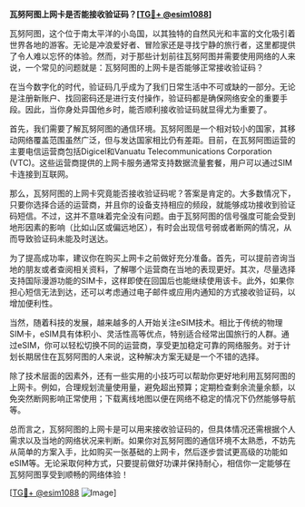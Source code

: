 **瓦努阿图上网卡是否能接收验证码？[[TG💪+ @esim1088](https://t.me/s/esim1088)]**

瓦努阿图，这个位于南太平洋的小岛国，以其独特的自然风光和丰富的文化吸引着世界各地的游客。无论是冲浪爱好者、冒险家还是寻找宁静的旅行者，这里都提供了令人难以忘怀的体验。然而，对于那些计划前往瓦努阿图并需要使用网络的人来说，一个常见的问题就是：瓦努阿图的上网卡是否能够正常接收验证码？

在当今数字化的时代，验证码几乎成为了我们日常生活中不可或缺的一部分。无论是注册新账户、找回密码还是进行支付操作，验证码都是确保网络安全的重要手段。因此，当你身处异国他乡时，能否顺利接收验证码就显得尤为重要了。

首先，我们需要了解瓦努阿图的通信环境。瓦努阿图是一个相对较小的国家，其移动网络覆盖范围虽然广泛，但与发达国家相比仍有差距。目前，在瓦努阿图运营的主要电信运营商包括Digicel和Vanuatu Telecommunications Corporation (VTC)。这些运营商提供的上网卡服务通常支持数据流量套餐，用户可以通过SIM卡连接到互联网。

那么，瓦努阿图的上网卡究竟能否接收验证码呢？答案是肯定的。大多数情况下，只要你选择合适的运营商，并且你的设备支持相应的频段，就能够成功接收到验证码短信。不过，这并不意味着完全没有问题。由于瓦努阿图的信号强度可能会受到地形因素的影响（比如山区或偏远地区），有时会出现信号弱或者断网的情况，从而导致验证码未能及时送达。

为了提高成功率，建议你在购买上网卡之前做好充分准备。首先，可以提前咨询当地的朋友或者查阅相关资料，了解哪个运营商在当地的表现更好。其次，尽量选择支持国际漫游功能的SIM卡，这样即使在回国后也能继续使用该卡。此外，如果你担心短信无法到达，还可以考虑通过电子邮件或应用内通知的方式接收验证码，以增加便利性。

当然，随着科技的发展，越来越多的人开始关注eSIM技术。相比于传统的物理SIM卡，eSIM具有体积小、灵活性高等优点，特别适合经常出国旅行的人群。通过eSIM，你可以轻松切换不同的运营商，享受更加稳定可靠的网络服务。对于计划长期居住在瓦努阿图的人来说，这种解决方案无疑是一个不错的选择。

除了技术层面的因素外，还有一些实用的小技巧可以帮助你更好地利用瓦努阿图的上网卡。例如，合理规划流量使用量，避免超出预算；定期检查剩余流量余额，以免突然断网影响正常使用；下载离线地图以便在网络不稳定的情况下仍然能够导航等。

总而言之，瓦努阿图的上网卡是可以用来接收验证码的，但具体情况还需根据个人需求以及当地的网络状况来判断。如果你对瓦努阿图的通信环境不太熟悉，不妨先从简单的方案入手，比如购买一张基础的上网卡，然后逐步尝试更高级的功能如eSIM等。无论采取何种方式，只要提前做好功课并保持耐心，相信你一定能够在瓦努阿图享受到顺畅的网络体验！

[[TG💪+ @esim1088](https://t.me/s/esim1088) ![Image](https://i.postimg.cc/4NQfJmqS/Snipaste-2025-05-13-00-14-12.png)]